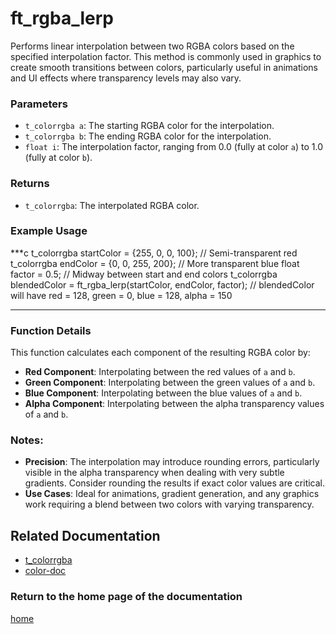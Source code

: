 # ft_rgba_lerp
Performs linear interpolation between two RGBA colors based on the specified interpolation factor. This method is commonly used in graphics to create smooth transitions between colors, particularly useful in animations and UI effects where transparency levels may also vary.

### Parameters
- `t_colorrgba a`: The starting RGBA color for the interpolation.
- `t_colorrgba b`: The ending RGBA color for the interpolation.
- `float i`: The interpolation factor, ranging from 0.0 (fully at color `a`) to 1.0 (fully at color `b`).

### Returns
- `t_colorrgba`: The interpolated RGBA color.

### Example Usage
***c
t_colorrgba startColor = {255, 0, 0, 100};   // Semi-transparent red
t_colorrgba endColor = {0, 0, 255, 200};     // More transparent blue
float factor = 0.5;                          // Midway between start and end colors
t_colorrgba blendedColor = ft_rgba_lerp(startColor, endColor, factor);
// blendedColor will have red = 128, green = 0, blue = 128, alpha = 150
***

### Function Details
This function calculates each component of the resulting RGBA color by:
- **Red Component**: Interpolating between the red values of `a` and `b`.
- **Green Component**: Interpolating between the green values of `a` and `b`.
- **Blue Component**: Interpolating between the blue values of `a` and `b`.
- **Alpha Component**: Interpolating between the alpha transparency values of `a` and `b`.

### Notes:
- **Precision**: The interpolation may introduce rounding errors, particularly visible in the alpha transparency when dealing with very subtle gradients. Consider rounding the results if exact color values are critical.
- **Use Cases**: Ideal for animations, gradient generation, and any graphics work requiring a blend between two colors with varying transparency.

## Related Documentation
- [t_colorrgba](./t_colorrgba.md)
- [color-doc](../color-doc.md)

### Return to the home page of the documentation
[home](../../home.md)
